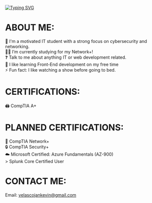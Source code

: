 [![Typing SVG](https://readme-typing-svg.demolab.com?font=Fira+Code&weight=600&size=24&pause=1000&color=36F75A&width=435&lines=Hi%2C+I'm+J.K.!;Welcome+to+my+profile!+%3AD)](https://git.io/typing-svg)
  
# ABOUT ME:
🌱 I'm a motivated IT student with a strong focus on cybersecurity and networking.<br>🧑‍💻 I’m currently studying for my Network+!<br>❓ Talk to me about anything IT or web development related.<br>🚀 I like learning Front-End development on my free time  <br>⚡ Fun fact: I like watching a show before going to bed.  

# CERTIFICATIONS:
🖨️ CompTIA A+ 

# PLANNED CERTIFICATIONS:
📶 CompTIA Network+<br> 🔒 CompTIA Security+<br> ☁️ Microsoft Certified: Azure Fundamentals (AZ-900)<br> > Splunk Core Certified User 

# CONTACT ME:
Email: velascojankevin@gmail.com



